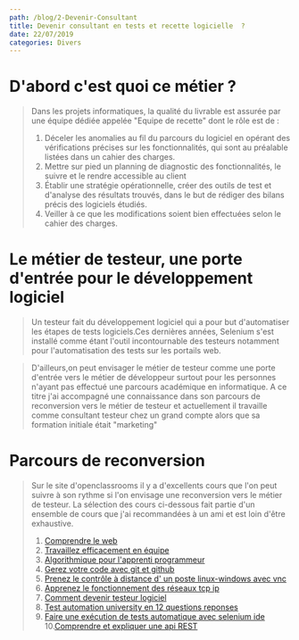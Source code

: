 ```yaml
---
path: /blog/2-Devenir-Consultant
title: Devenir consultant en tests et recette logicielle  ?
date: 22/07/2019
categories: Divers
---
```

# D'abord c'est quoi ce métier ?
>Dans les projets informatiques, la qualité du livrable est assurée par une équipe dédiée appelée "Equipe de recette" dont le rôle est de :
> 1. Déceler les anomalies au fil du parcours du logiciel en opérant des vérifications précises sur les fonctionnalités, qui sont au préalable listées dans un cahier des charges.
> 2. Mettre sur pied un planning de diagnostic des fonctionnalités, le suivre et le rendre accessible au client
> 3. Établir une stratégie opérationnelle, créer des outils de test et d'analyse des résultats trouvés, dans le but de rédiger des bilans précis des logiciels étudiés.
> 4. Veiller à ce que les modifications soient bien effectuées selon le cahier des charges.

# Le métier de testeur, une porte d'entrée pour le développement logiciel
>Un testeur fait du développement logiciel qui a  pour but d'automatiser les étapes de tests logiciels.Ces dernières années, Selenium s'est installé comme étant l'outil incontournable des testeurs
notamment pour l'automatisation des tests sur les portails web. 

>D'ailleurs,on peut envisager le métier de testeur comme une porte d'entrée vers le métier de développeur surtout pour les personnes n'ayant pas effectué une parcours académique en informatique. A ce titre
j'ai accompagné une connaissance dans son parcours de reconversion vers le métier de testeur et actuellement il travaille comme consultant testeur chez un grand compte alors que sa formation initiale était "marketing"

# Parcours de reconversion
>Sur le site d'openclassrooms il y a d'excellents cours que l'on peut suivre à son rythme si l'on envisage une reconversion vers le métier de testeur.
La sélection des cours ci-dessous fait partie d'un ensemble de cours que j'ai recommandées à un ami et est loin d'être exhaustive. 
> 1. [Comprendre le web](https://openclassrooms.com/fr/courses/1946386-comprendre-le-web)
> 2. [Travaillez efficacement en équipe](https://openclassrooms.com/fr/courses/5164316-travaillez-efficacement-en-equipe)
> 3. [Algorithmique pour l'apprenti programmeur](https://openclassrooms.com/fr/courses/1467201-algorithmique-pour-lapprenti-programmeur)
> 4. [Gerez votre code avec git et github](https://openclassrooms.com/fr/courses/2342361-gerez-votre-code-avec-git-et-github)
> 5. [Prenez le contrôle à distance d' un poste linux-windows avec vnc](https://openclassrooms.com/fr/courses/1733046-prenez-le-controle-a-distance-dun-poste-linux-windows-avec-vnc)
> 6. [Apprenez le fonctionnement des réseaux tcp ip](https://openclassrooms.com/fr/courses/857447-apprenez-le-fonctionnement-des-reseaux-tcp-ip)
> 7. [Comment devenir testeur logiciel](https://hightest.nc/blog/posts/comment-devenir-testeur-logiciel)
> 8. [Test automation university en 12 questions reponses](https://hightest.nc/blog/posts/test-automation-university-en-12-questions-reponses)
> 9. [Faire une exécution de tests automatique avec selenium ide](https://youtu.be/ZG3VFDMaAlk)
> 10.[Comprendre et expliquer une api REST](https://youtu.be/UQwjytQzoqE)
     
